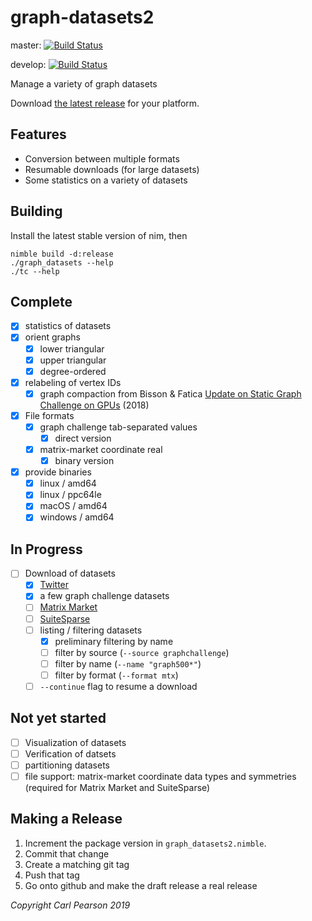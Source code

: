 # graph-datasets2

master: [![Build Status](https://travis-ci.org/cwpearson/graph-datasets2.svg?branch=master)](https://travis-ci.org/cwpearson/graph-datasets2)

develop: [![Build Status](https://travis-ci.org/cwpearson/graph-datasets2.svg?branch=develop)](https://travis-ci.org/cwpearson/graph-datasets2)

Manage a variety of graph datasets

Download [the latest release](https://github.com/cwpearson/graph-datasets2/releases/latest) for your platform.

## Features

* Conversion between multiple formats
* Resumable downloads (for large datasets)
* Some statistics on a variety of datasets

## Building

Install the latest stable version of nim, then

```
nimble build -d:release
./graph_datasets --help
./tc --help
```

## Complete

- [x] statistics of datasets
- [x] orient graphs
  - [x] lower triangular
  - [x] upper triangular
  - [x] degree-ordered
- [x] relabeling of vertex IDs
  - [x] graph compaction from Bisson & Fatica [Update on Static Graph Challenge on GPUs](https://ieeexplore.ieee.org/stamp/stamp.jsp?tp=&arnumber=8547514) (2018)
- [x] File formats
  - [x] graph challenge tab-separated values
    - [x] direct version
  - [x] matrix-market coordinate real
    - [x] binary version
- [x] provide binaries
  - [x] linux / amd64
  - [x] linux / ppc64le
  - [x] macOS / amd64
  - [x] windows / amd64

## In Progress

- [ ] Download of datasets
    - [x] [Twitter](http://an.kaist.ac.kr/traces/WWW2010.html)
    - [x] a few graph challenge datasets 
    - [ ] [Matrix Market](https://math.nist.gov/MatrixMarket/browse.html)
    - [ ] [SuiteSparse](https://sparse.tamu.edu/)
    - [ ] listing / filtering datasets
      - [x] preliminary filtering by name
      - [ ] filter by source (`--source graphchallenge`)
      - [ ] filter by name (`--name "graph500*"`)
      - [ ] filter by format (`--format mtx`)
    - [ ] `--continue` flag to resume a download

## Not yet started
- [ ] Visualization of datasets
- [ ] Verification of datsets
- [ ] partitioning datasets
- [ ] file support: matrix-market coordinate data types and symmetries (required for Matrix Market and SuiteSparse)

## Making a Release

1. Increment the package version in `graph_datasets2.nimble`.
2. Commit that change
3. Create a matching git tag
4. Push that tag
5. Go onto github and make the draft release a real release

*Copyright Carl Pearson 2019*